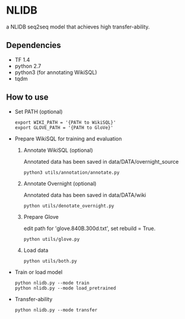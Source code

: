 # NLIDB
a NLIDB seq2seq model that achieves high transfer-ability. 

## Dependencies
- TF 1.4
- python 2.7
- python3 (for annotating WikiSQL)
- tqdm

## How to use
- Set PATH (optional)
  
      export WIKI_PATH = '{PATH to WikiSQL}'
      export GLOVE_PATH = '{PATH to GloVe}'

- Prepare WikiSQL for training and evaluation

  1. Annotate WikiSQL (optional)
  
     Annotated data has been saved in data/DATA/overnight_source
     
         python3 utils/annotation/annotate.py
    
  2. Annotate Overnight (optional)
  
     Annotated data has been saved in data/DATA/wiki
  
         python utils/denotate_overnight.py
         
  3. Prepare Glove
      
     edit path for 'glove.840B.300d.txt', set rebuild = True.
     
         python utils/glove.py
      
  4. Load data
      
         python utils/both.py
      
- Train or load model 
    
      python nlidb.py --mode train
      python nlidb.py --mode load_pretrained
      
- Transfer-ability
      
      python nlidb.py --mode transfer
